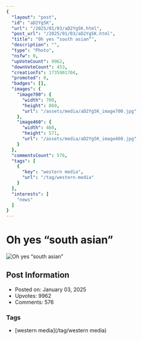 ```yaml
---
{
  "layout": "post",
  "id": "aD2Yg5K",
  "url": "/2025/01/03/aD2Yg5K.html",
  "post_url": "/2025/01/03/aD2Yg5K.html",
  "title": "Oh yes “south asian”",
  "description": "",
  "type": "Photo",
  "nsfw": 0,
  "upVoteCount": 9962,
  "downVoteCount": 453,
  "creationTs": 1735901704,
  "promoted": 0,
  "badges": [],
  "images": {
    "image700": {
      "width": 700,
      "height": 869,
      "url": "/assets/media/aD2Yg5K_image700.jpg"
    },
    "image460": {
      "width": 460,
      "height": 571,
      "url": "/assets/media/aD2Yg5K_image460.jpg"
    }
  },
  "commentsCount": 576,
  "tags": [
    {
      "key": "western media",
      "url": "/tag/western-media"
    }
  ],
  "interests": [
    "news"
  ]
}
---
```


# Oh yes “south asian”

![Oh yes “south asian”](/assets/media/aD2Yg5K_image700.jpg)

## Post Information

- Posted on: January 03, 2025
- Upvotes: 9962
- Comments: 576

### Tags

- [western media](/tag/western media)

